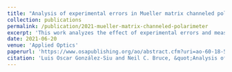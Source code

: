```yaml
---
title: "Analysis of experimental errors in Mueller matrix channeled polarimeters"
collection: publications
permalink: /publication/2021-mueller-matrix-channeled-polarimeter
excerpt: 'This work analyzes the effect of experimental errors and measurement noise on Mueller matrix channeled spectropolarimeters. The main advantage of this type of polarimeter is the independence on temporal resolution, as it can be used as a snapshot polarimeter. The simulation of the polarimeters with experimental errors and two published extraction methods of the sample Mueller matrix are also presented. The Mueller matrix channeled spectropolarimeter (MMCS) setup consists of a mirrored Stokes channeled spectropolarimeter (SCS) as the polarization states generator (PSG) and a SCS as the polarization states analyzer (PSA). The SCS setup comprises two thick birefringent retarders followed by a horizontal linear polarizer. The effects of the thickness ratio of the retarders, the global retardance factor, retardance errors, axes alignment errors, and additive Gaussian noise are further studied to optimize the MMCS setups. In this work, we do not include a calibration procedure to improve the measured Mueller matrix parameters, but we study the sensitivity of the polarimeter to different configurations and error sources.'
date: 2021-06-20
venue: 'Applied Optics'
paperurl: 'https://www.osapublishing.org/ao/abstract.cfm?uri=ao-60-18-5456'
citation: 'Luis Oscar González-Siu and Neil C. Bruce, &quot;Analysis of experimental errors in Mueller matrix channeled polarimeters,.&quot; <i>Appl. Opt.</i> 60, 5456-5464 (2021)'
---
```

